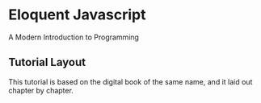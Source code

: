 # Eloquent Javascript

A Modern Introduction to Programming

## Tutorial Layout

This tutorial is based on the digital book of the same name, and it laid out chapter by chapter.
